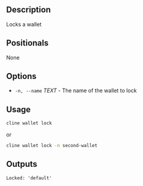 ## Description

Locks a wallet

## Positionals
None

## Options
- `-n, --name` _TEXT_ - The name of the wallet to lock
## Usage


```sh
cline wallet lock
```
or
```sh
cline wallet lock -n second-wallet
```

## Outputs

```console
Locked: 'default'
```

